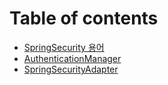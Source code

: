 # Table of contents

* [SpringSecurity 용어](README.md)
* [AuthenticationManager](authenticationmanager.md)
* [SpringSecurityAdapter](untitled.md)

